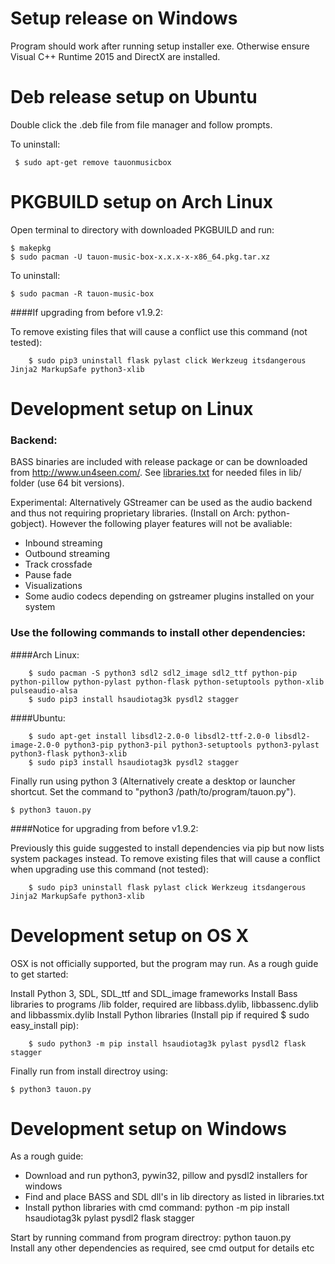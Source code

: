 # Setup release on Windows

Program should work after running setup installer exe. Otherwise ensure Visual C++ Runtime 2015 and DirectX are installed.

# Deb release setup on Ubuntu

Double click the .deb file from file manager and follow prompts.

To uninstall:

     $ sudo apt-get remove tauonmusicbox 
	
# PKGBUILD setup on Arch Linux

Open terminal to directory with downloaded PKGBUILD and run:

    $ makepkg  
    $ sudo pacman -U tauon-music-box-x.x.x-x-x86_64.pkg.tar.xz

To uninstall:

    $ sudo pacman -R tauon-music-box
 
####If upgrading from before v1.9.2: 

To remove existing files that will cause a conflict use this command (not tested):  
   
        $ sudo pip3 uninstall flask pylast click Werkzeug itsdangerous Jinja2 MarkupSafe python3-xlib
 
 
# Development setup on Linux

### Backend:

BASS binaries are included with release package or can be downloaded from http://www.un4seen.com/. See [libraries.txt](libraries.txt) for needed files in lib/ folder (use 64 bit versions).

Experimental: Alternatively GStreamer can be used as the audio backend and thus not requiring proprietary libraries. (Install on Arch: python-gobject). However the following player features will not be avaliable:

 - Inbound streaming
 - Outbound streaming
 - Track crossfade
 - Pause fade
 - Visualizations
 - Some audio codecs depending on gstreamer plugins installed on your system

### Use the following commands to install other dependencies:


####Arch Linux:

        $ sudo pacman -S python3 sdl2 sdl2_image sdl2_ttf python-pip python-pillow python-pylast python-flask python-setuptools python-xlib pulseaudio-alsa
        $ sudo pip3 install hsaudiotag3k pysdl2 stagger
	

   

####Ubuntu:

        $ sudo apt-get install libsdl2-2.0-0 libsdl2-ttf-2.0-0 libsdl2-image-2.0-0 python3-pip python3-pil python3-setuptools python3-pylast python3-flask python3-xlib
        $ sudo pip3 install hsaudiotag3k pysdl2 stagger



Finally run using python 3 (Alternatively create a desktop or launcher shortcut. Set the command to "python3 /path/to/program/tauon.py").

    $ python3 tauon.py


####Notice for upgrading from before v1.9.2: 

Previously this guide suggested to install dependencies via pip but now lists system packages instead. To remove existing files that will cause a conflict when upgrading use this command (not tested):  
   
        $ sudo pip3 uninstall flask pylast click Werkzeug itsdangerous Jinja2 MarkupSafe python3-xlib

# Development setup on OS X


OSX is not officially supported, but the program may run. As a rough guide to get started: 

Install Python 3, SDL, SDL_ttf and SDL_image frameworks
Install Bass libraries to programs /lib folder, required are libbass.dylib, libbassenc.dylib and libbassmix.dylib
Install Python libraries (Install pip if required $ sudo easy_install pip):

        $ sudo python3 -m pip install hsaudiotag3k pylast pysdl2 flask stagger

Finally run from install directroy using:

	$ python3 tauon.py


# Development setup on Windows

As a rough guide:

- Download and run python3, pywin32, pillow and pysdl2 installers for windows
- Find and place BASS and SDL dll's in lib directory as listed in libraries.txt
- Install python libraries with cmd command: python -m pip install hsaudiotag3k pylast pysdl2 flask stagger

Start by running command from program directroy: python tauon.py  
Install any other dependencies as required, see cmd output for details etc

